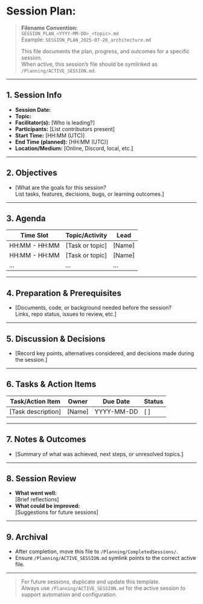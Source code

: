 # Session Plan: <YYYY-MM-DD> <topic>

> **Filename Convention:**  
> `SESSION_PLAN_<YYYY-MM-DD>_<topic>.md`  
> Example: `SESSION_PLAN_2025-07-28_architecture.md`  
>  
> This file documents the plan, progress, and outcomes for a specific session.  
> When active, this session’s file should be symlinked as `/Planning/ACTIVE_SESSION.md`.

---

## 1. Session Info

- **Session Date:** <YYYY-MM-DD>
- **Topic:** <topic>
- **Facilitator(s):** [Who is leading?]
- **Participants:** [List contributors present]
- **Start Time:** [HH:MM (UTC)]
- **End Time (planned):** [HH:MM (UTC)]
- **Location/Medium:** [Online, Discord, local, etc.]

---

## 2. Objectives

- [What are the goals for this session?  
  List tasks, features, decisions, bugs, or learning outcomes.]

---

## 3. Agenda

| Time Slot           | Topic/Activity                   | Lead         |
|---------------------|----------------------------------|--------------|
| HH:MM - HH:MM       | [Task or topic]                  | [Name]       |
| HH:MM - HH:MM       | [Task or topic]                  | [Name]       |
| ...                 | ...                              | ...          |

---

## 4. Preparation & Prerequisites

- [Documents, code, or background needed before the session?  
  Links, repo status, issues to review, etc.]

---

## 5. Discussion & Decisions

- [Record key points, alternatives considered, and decisions made during the session.]

---

## 6. Tasks & Action Items

| Task/Action Item         | Owner         | Due Date     | Status      |
|--------------------------|---------------|--------------|-------------|
| [Task description]       | [Name]        | YYYY-MM-DD   | [ ]         |

---

## 7. Notes & Outcomes

- [Summary of what was achieved, next steps, or unresolved topics.]

---

## 8. Session Review

- **What went well:**  
  [Brief reflections]
- **What could be improved:**  
  [Suggestions for future sessions]

---

## 9. Archival

- After completion, move this file to `/Planning/CompletedSessions/`.
- Ensure `/Planning/ACTIVE_SESSION.md` symlink points to the correct active file.

---

> For future sessions, duplicate and update this template.  
> Always use `/Planning/ACTIVE_SESSION.md` for the active session to support automation and configuration.
